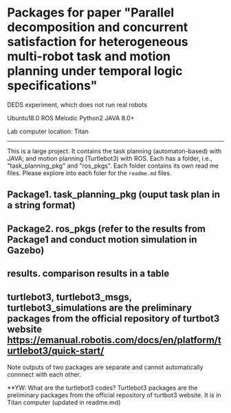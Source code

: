 # Packages for paper "Parallel decomposition and concurrent satisfaction for heterogeneous multi-robot task and motion planning under temporal logic specifications"

DEDS experiment, which does not run real robots

Ubuntu18.0 
ROS Melodic 
Python2
JAVA 8.0+

Lab computer location: Titan

***
This is a large project. 
It contains the task planning (automaton-based) with JAVA; and motion planning (Turtlebot3) with ROS. 
Each has a folder, i.e., "task_planning_pkg" and "ros_pkgs". 
Each folder contains its own read me files. Please explore into each foler for the `readme.md` files.


## Package1. task_planning_pkg (ouput task plan in a string format)

## Package2. ros_pkgs (refer to the results from Package1 and conduct motion simulation in Gazebo)

## results. comparison results in a table

## turtlebot3, turtlebot3_msgs, turtlebot3_simulations are the preliminary packages from the official repository of turtbot3 website https://emanual.robotis.com/docs/en/platform/turtlebot3/quick-start/


Note outputs of two packages are separate and cannot automatically connnect with each other.

**YW: What are the turtlebot3 codes? Turtlebot3 packages are the preliminary packages from the official repository of turtbot3 website.  It is in Titan computer (updated in readme.md)
